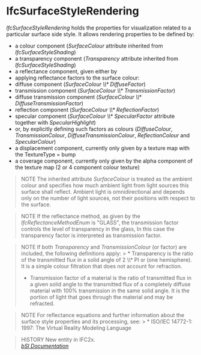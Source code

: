 IfcSurfaceStyleRendering
========================
_IfcSurfaceStyleRendering_ holds the properties for visualization related to a
particular surface side style. It allows rendering properties to be defined
by:  
  
* a colour component (_SurfaceColour_ attribute inherited from _IfcSurfaceStyleShading_)  
* a transparency component (_Transparency_ attribute inherited from _IfcSurfaceStyleShading_)  
* a reflectance component, given either by   
* applying reflectance factors to the surface colour:   
* diffuse component (_SurfaceColour \\\\* DiffuseFactor_)  
* transmission component (_SurfaceColour \\\\* TransmissionFactor_)  
* diffuse transmission component (_SurfaceColour \\\\* DiffuseTransmissionFactor_)  
* reflection component (_SurfaceColour \\\\* ReflectionFactor_)  
* specular component (_SurfaceColour \\\\* SpecularFactor_ attribute together with _SpecularHighlight_)   
* or, by explicitly defining such factors as colours (_DiffuseColour_, _TransmissionColour_, _DiffuseTransmissionColour_, _ReflectionColour_ and _SpecularColour_)   
* a displacement component, currently only given by a texture map with the TextureType = bump  
* a coverage component, currently only given by the alpha component of the texture map (2 or 4 component colour texture)  
  
> NOTE  The inherited attribute _SurfaceColour_ is treated as the ambient
> colour and specifies how much ambient light from light sources this surface
> shall reflect. Ambient light is omnidirectional and depends only on the
> number of light sources, not their positions with respect to the surface.  
  
> NOTE  If the reflectance method, as given by the _IfcReflectanceMethodEnum_
> is "GLASS", the transmission factor controls the level of transparency in
> the glass, In this case the transparency factor is interpreted as
> transmission factor.  
  
> NOTE  If both _Transparency_ and _TransmissionColour_ (or factor) are
> included, the following definitions apply: > * Transparency is the ratio of
> the transmitted flux in a solid angle of 2 \\\\* PI sr (one hemisphere). It
> is a simple colour filtration that does not account for refraction.  
> * Transmission factor of a material is the ratio of transmitted flux in a
> given solid angle to the transmitted flux of a completely diffuse material
> with 100% transmission in the same solid angle. It is the portion of light
> that goes through the material and may be refracted.  
  
> NOTE  For reflectance equations and further information about the surface
> style properties and its processing, see: > * ISO/IEC 14772-1: 1997: The
> Virtual Reality Modeling Language  
  
> HISTORY  New entity in IFC2x.  
[ _bSI
Documentation_](https://standards.buildingsmart.org/IFC/DEV/IFC4_2/FINAL/HTML/schema/ifcpresentationappearanceresource/lexical/ifcsurfacestylerendering.htm)


